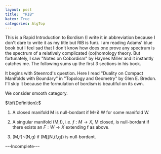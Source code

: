 ```yaml
---
layout: post
title:  "RIB"
katex: True
categories: AlgTop
---
```

This is a Rapid Introduction to Bordism (I write it in abbreviation because I don't dare to write it as my title but RIB is fun). I am reading Adams' blue book but I feel sad that I don't know how does one prove any spectrum is the spectrum of a relatively complicated (co)homology theory. But fortunately, I saw "Notes on Cobordism" by Haynes Miller and it instantly catches me. The following sums up the first 3 sections in his book.

It begins with Steenrod's question. Here I read "Duality on Compact Manifolds with Boundary" in "Topology and Geometry" by Glen E. Bredon. I'll skip it because the formulation of bordism is beautiful on its own.

We consider smooth category.

$\bf{Definition}:$

   	
1. A closed manifold M is null-bordant if M=$\partial$ W for some manifold W.

2. A singular manifold (M,f), i.e. $f:M\rightarrow X$, M closed, is null-bordant if there exists an $F:W\rightarrow X$ extending f as above.
3. (M,f)~(N,g) if (M$\amalg$N,(f,g)) is null-bordant.

---Incomplete---